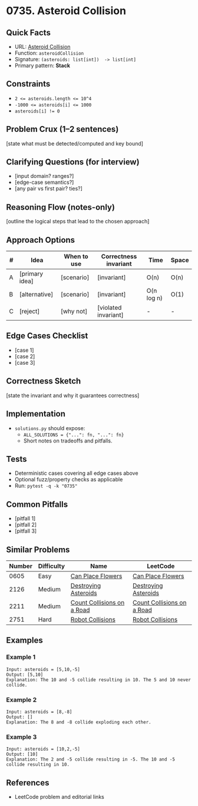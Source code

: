 # 0735. Asteroid Collision

## Quick Facts

- URL: [Asteroid Collision](https://leetcode.com/problems/asteroid-collision/)
- Function: `asteroidCollision`
- Signature: `(asteroids: list[int])  -> list[int]`
- Primary pattern: **Stack**

## Constraints

- `2 <= asteroids.length <= 10^4`
- `-1000 <= asteroids[i] <= 1000`
- `asteroids[i] != 0`

## Problem Crux (1–2 sentences)

[state what must be detected/computed and key bound]

## Clarifying Questions (for interview)

- [input domain? ranges?]
- [edge-case semantics?]
- [any pair vs first pair? ties?]

## Reasoning Flow (notes-only)

[outline the logical steps that lead to the chosen approach]

## Approach Options

| #   | Idea           | When to use | Correctness invariant | Time       | Space |
| --- | -------------- | ----------- | --------------------- | ---------- | ----- |
| A   | [primary idea] | [scenario]  | [invariant]           | O(n)       | O(n)  |
| B   | [alternative]  | [scenario]  | [invariant]           | O(n log n) | O(1)  |
| C   | [reject]       | [why not]   | [violated invariant]  | -          | -     |

## Edge Cases Checklist

- [case 1]
- [case 2]
- [case 3]

## Correctness Sketch

[state the invariant and why it guarantees correctness]

## Implementation

- `solutions.py` should expose:
    - `ALL_SOLUTIONS = {"...": fn, "...": fn}`
    - Short notes on tradeoffs and pitfalls.

## Tests

- Deterministic cases covering all edge cases above
- Optional fuzz/property checks as applicable
- Run: `pytest -q -k "0735"`

## Common Pitfalls

- [pitfall 1]
- [pitfall 2]
- [pitfall 3]

## Similar Problems

| Number | Difficulty | Name                                                                       | LeetCode                                                                                |
| ------ | ---------- | -------------------------------------------------------------------------- | --------------------------------------------------------------------------------------- |
| 0605   | Easy       | [Can Place Flowers](../0605-can-place-flowers/readme.md)                   | [Can Place Flowers](https://leetcode.com/problems/can-place-flowers/)                   |
| 2126   | Medium     | [Destroying Asteroids](../2126-destroying-asteroids/readme.md)             | [Destroying Asteroids](https://leetcode.com/problems/destroying-asteroids/)             |
| 2211   | Medium     | [Count Collisions on a Road](../2211-count-collisions-on-a-road/readme.md) | [Count Collisions on a Road](https://leetcode.com/problems/count-collisions-on-a-road/) |
| 2751   | Hard       | [Robot Collisions](../2751-robot-collisions/readme.md)                     | [Robot Collisions](https://leetcode.com/problems/robot-collisions/)                     |

## Examples

### Example 1

```text
Input: asteroids = [5,10,-5]
Output: [5,10]
Explanation: The 10 and -5 collide resulting in 10. The 5 and 10 never collide.
```

### Example 2

```text
Input: asteroids = [8,-8]
Output: []
Explanation: The 8 and -8 collide exploding each other.
```

### Example 3

```text
Input: asteroids = [10,2,-5]
Output: [10]
Explanation: The 2 and -5 collide resulting in -5. The 10 and -5 collide resulting in 10.
```

## References

- LeetCode problem and editorial links

